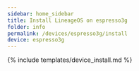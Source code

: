 ```yaml
---
sidebar: home_sidebar
title: Install LineageOS on espresso3g
folder: info
permalink: /devices/espresso3g/install
device: espresso3g
---
```

{% include templates/device_install.md %}
